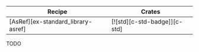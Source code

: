 | Recipe | Crates |
|---|---|
| [AsRef][ex-standard_library-asref] | [![std][c-std-badge]][c-std] |

<div class="hidden">
TODO
</div>
